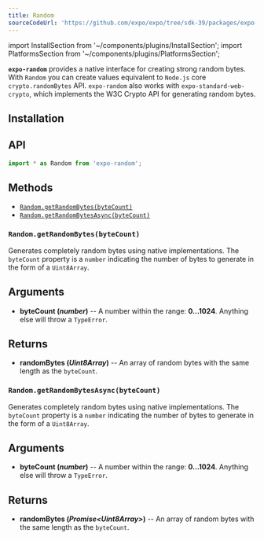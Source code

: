 ```yaml
---
title: Random
sourceCodeUrl: 'https://github.com/expo/expo/tree/sdk-39/packages/expo-random'
---
```


import InstallSection from '~/components/plugins/InstallSection';
import PlatformsSection from '~/components/plugins/PlatformsSection';

**`expo-random`** provides a native interface for creating strong random bytes. With `Random` you can create values equivalent to `Node.js` core `crypto.randomBytes` API. `expo-random` also works with `expo-standard-web-crypto`, which implements the W3C Crypto API for generating random bytes.

<PlatformsSection android emulator ios simulator web />

## Installation

<InstallSection packageName="expo-random" />

## API

```js
import * as Random from 'expo-random';
```

## Methods

- [`Random.getRandomBytes(byteCount)`](#randomgetrandombytesbytecount)
- [`Random.getRandomBytesAsync(byteCount)`](#networkgetipaddressasync)

### `Random.getRandomBytes(byteCount)`

Generates completely random bytes using native implementations. The `byteCount` property is a `number` indicating the number of bytes to generate in the form of a `Uint8Array`.

## Arguments

- **byteCount (_number_)** -- A number within the range: **0...1024**. Anything else will throw a `TypeError`.

## Returns

- **randomBytes (_Uint8Array_)** -- An array of random bytes with the same length as the `byteCount`.

### `Random.getRandomBytesAsync(byteCount)`

Generates completely random bytes using native implementations. The `byteCount` property is a `number` indicating the number of bytes to generate in the form of a `Uint8Array`.

## Arguments

- **byteCount (_number_)** -- A number within the range: **0...1024**. Anything else will throw a `TypeError`.

## Returns

- **randomBytes (_Promise&lt;Uint8Array&gt;_)** -- An array of random bytes with the same length as the `byteCount`.
